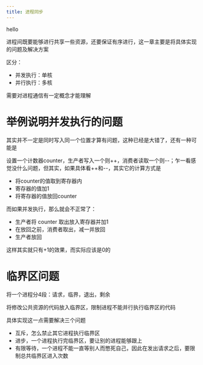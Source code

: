```yaml
---
title: 进程同步
---
```


hello

进程间既要能够进行共享一些资源，还要保证有序进行，这一章主要是将具体实现的问题及解决方案

区分：

- 并发执行：单核
- 并行执行：多核

需要对进程通信有一定概念才能理解



# 举例说明并发执行的问题

其实并不一定是同时写入同一个位置才算有问题，这种已经是大错了，还有一种可能是

设置一个计数器counter，生产者写入一个则++，消费者读取一个则--；乍一看感觉没什么问题，但其实，如果具体看++和--，其实它的计算方式是

- 将counter的值取到寄存器内
- 寄存器的值加1
- 将寄存器的值放回counter

而如果并发执行，那么就会不正常了：

- 生产者将 counter 取出放入寄存器并加1
- 在放回之前，消费者取出，减一并放回
- 生产者放回

这样其实就只有+1的效果，而实际应该是0的



# 临界区问题

将一个进程分4段：请求，临界，退出，剩余



将修改公共资源的代码放入临界区，限制进程不能并行执行临界区的代码

具体实现这一点需要解决三个问题

- 互斥，怎么禁止其它进程执行临界区
- 进步，一个进程执行完临界区，要让别的进程能够跟上
- 有限等待，一个进程不能一直等别人而憋死自己，因此在发出请求之后，要限制总共临界区进入次数